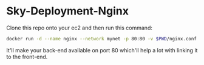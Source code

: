 # Sky-Deployment-Nginx

Clone this repo onto your ec2 and then run this command:

```bash
docker run -d --name nginx --network mynet -p 80:80 -v $PWD/nginx.conf:/etc/nginx/nginx.conf nginx
```

It'll make your back-end available on port 80 which'll help a lot with linking it to the front-end.

